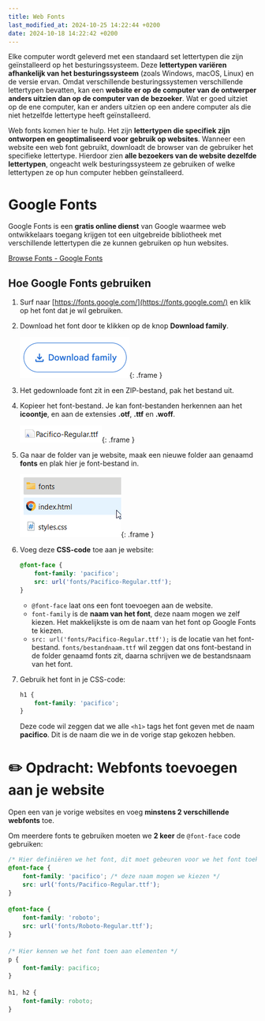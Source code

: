 ```yaml
---
title: Web Fonts
last_modified_at: 2024-10-25 14:22:44 +0200
date: 2024-10-18 14:22:42 +0200
---
```


Elke computer wordt geleverd met een standaard set lettertypen die zijn geïnstalleerd op het besturingssysteem. Deze **lettertypen variëren afhankelijk van het besturingssysteem** (zoals Windows, macOS, Linux) en de versie ervan. Omdat verschillende besturingssystemen verschillende lettertypen bevatten, kan een **website er op de computer van de ontwerper anders uitzien dan op de computer van de bezoeker**. Wat er goed uitziet op de ene computer, kan er anders uitzien op een andere computer als die niet hetzelfde lettertype heeft geïnstalleerd.

Web fonts komen hier te hulp. Het zijn **lettertypen die specifiek zijn ontworpen en geoptimaliseerd voor gebruik op websites**.
Wanneer een website een web font gebruikt, downloadt de browser van de gebruiker het specifieke lettertype. Hierdoor zien **alle bezoekers van de website dezelfde lettertypen**, ongeacht welk besturingssysteem ze gebruiken of welke lettertypen ze op hun computer hebben geïnstalleerd.

# Google Fonts

Google Fonts is een **gratis online dienst** van Google waarmee web ontwikkelaars toegang krijgen tot een uitgebreide bibliotheek met verschillende lettertypen die ze kunnen gebruiken op hun websites.

[Browse Fonts - Google Fonts](https://fonts.google.com/)

## Hoe Google Fonts gebruiken

1. Surf naar [https://fonts.google.com/](https://fonts.google.com/) en klik op het font dat je wil gebruiken.
2. Download het font door te klikken op de knop **Download family**.

    ![Untitled](images/webfont-download.png){: .frame }

3. Het gedownloade font zit in een ZIP-bestand, pak het bestand uit.
4. Kopieer het font-bestand. Je kan font-bestanden herkennen aan het **icoontje**, en aan de extensies **.otf**, **.ttf** en **.woff**.
    
    ![Untitled](images/webfont-file.png){: .frame }
5. Ga naar de folder van je website, maak een nieuwe folder aan genaamd **fonts** en plak hier je font-bestand in.

    ![Untitled](images/webfont-folder.gif){: .frame }
6. Voeg deze **CSS-code** toe aan je website:
    ```css
    @font-face {
        font-family: 'pacifico';
        src: url('fonts/Pacifico-Regular.ttf');
    }
    ```
    - `@font-face` laat ons een font toevoegen aan de website.
    - `font-family` is de **naam van het font**, deze naam mogen we zelf kiezen. 
    Het makkelijkste is om de naam van het font op Google Fonts te kiezen.
    - `src: url('fonts/Pacifico-Regular.ttf');` is de locatie van het font-bestand.
    `fonts/bestandnaam.ttf` wil zeggen dat ons font-bestand in de folder genaamd fonts zit, daarna schrijven we de bestandsnaam van het font.
7. Gebruik het font in je CSS-code:
    
    ```css
    h1 {
        font-family: 'pacifico';
    }
    ```
    
    Deze code wil zeggen dat we alle `<h1>` tags het font geven met de naam **pacifico**.
    Dit is de naam die we in de vorige stap gekozen hebben.
    

# ✏️ Opdracht: Webfonts toevoegen aan je website

Open een van je vorige websites en voeg **minstens 2 verschillende webfonts** toe.

Om meerdere fonts te gebruiken moeten we **2 keer** de `@font-face` code gebruiken:

```css
/* Hier definiëren we het font, dit moet gebeuren voor we het font toekennen aan elementen */
@font-face {
    font-family: 'pacifico'; /* deze naam mogen we kiezen */
    src: url('fonts/Pacifico-Regular.ttf');
}

@font-face {
    font-family: 'roboto';
    src: url('fonts/Roboto-Regular.ttf');
}

/* Hier kennen we het font toen aan elementen */
p {
    font-family: pacifico;
}

h1, h2 {
    font-family: roboto;
}
```
